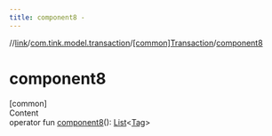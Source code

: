 ```yaml
---
title: component8 -
---
```

//[link](../../index.md)/[com.tink.model.transaction](../index.md)/[[common]Transaction](index.md)/[component8](component8.md)



# component8  
[common]  
Content  
operator fun [component8](component8.md)(): [List](https://kotlinlang.org/api/latest/jvm/stdlib/kotlin.collections/-list/index.html)<[Tag](../[common]-tag/index.md)>  



